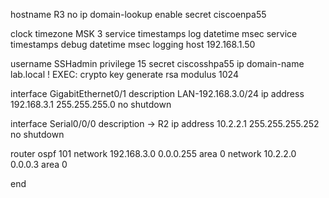 hostname R3
no ip domain-lookup
enable secret ciscoenpa55

clock timezone MSK 3
service timestamps log   datetime msec
service timestamps debug datetime msec
logging host 192.168.1.50

username SSHadmin privilege 15 secret ciscosshpa55
ip domain-name lab.local
! EXEC: crypto key generate rsa modulus 1024

interface GigabitEthernet0/1
 description LAN-192.168.3.0/24
 ip address 192.168.3.1 255.255.255.0
 no shutdown

interface Serial0/0/0
 description → R2
 ip address 10.2.2.1 255.255.255.252
 no shutdown

router ospf 101
 network 192.168.3.0 0.0.0.255 area 0
 network 10.2.2.0   0.0.0.3 area 0

end
